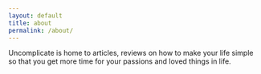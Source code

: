 ```yaml
---
layout: default
title: about
permalink: /about/
---
```

Uncomplicate is home to articles, reviews on how to make your life simple 
so that you get more time for your passions and loved things in life.